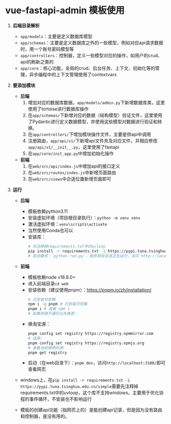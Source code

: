 # vue-fastapi-admin 模板使用

1. **后端目录解析**
   - `app/models`：主要是定义数据库模型
   - `app/schemas`：主要是定义数据库之外的一些模型，例如对应api请求数据时，用一个账号密码模型等
   - `app/controllers`：控制器，定义一些模型对应的操作，如用户的crud、api的刷新之类的
   - `app/core`：核心功能，全局的crud、后台任务、上下文、初始化等的管理，异步编程中的上下文管理使用了contextvars


2. **要添加模块**
   - **后端**
     1. 增加对应的数据库数据，`app/models/admin.py`下新增数据库类，这里使用了tortoise进行数据库操作
     2. 在`app/schemas/`下新增对应的数据（结构模型）验证文件，这里使用了Pydantic进行定义数据模型，并使用这些模型对数据进行验证和转换。
     3. 在`app/controllers/`下增加模块操作文件，主要是供api中调用
     4. 注册路由，`app/api/v1/`下新增api文件夹及对应文件，并相应修改`app/api/v1/__init__.py`，这里使用了fastapi
     5. 在`app/core/init_app.py`中增加初始化操作
   - **前端**
     1. 在`web/src/api/index.js`中增加api的接口定义
     2. 在`web/src/routes/index.js`中新增页面路由
     3. 在`web/src/views`中合适位置新增页面即可




3. **运行**
   - **后端**
     - 模板依赖python3.11
     - 安装虚拟环境（项目根目录执行）：`python -m venv venv`
     - 激活虚拟环境：`venv\scripts\activate`
     - 当然使用Conda也可以
     - 安装库：
       ```bash
       # 先注释掉requirements.txt中的uvloop
       pip install -r requirements.txt -i https://pypi.tuna.tsinghua.edu.cn/simple
       # 启动服务：`python run.py`，服务现在应该正在运行，访问`http://localhost:9999/docs`查看API文档
       ```
   - **前端**
     - 模板依赖node v18.8.0+
     - 进入前端目录`cd web`
     - 安装依赖（建议使用pnpm）：https://pnpm.io/zh/installation/
       ```bash
       # 已安装可忽略
       npm i -g pnpm # 已安装可忽略
       pnpm i # 或者 npm i
       # 如果网络不通可以先换源：
       ```
     - 换淘宝源：
       ```bash
       pnpm config set registry https://registry.npmmirror.com
       # 还原:
       pnpm config set registry https://registry.npmjs.org
       # 查看当前使用的源:
       pnpm get registry
       ```
     - 启动（在web目录下）：`pnpm dev`，访问`http://localhost:3100/`即可查看网页


   - windows上，在`pip install -r requirements.txt -i https://pypi.tuna.tsinghua.edu.cn/simple`需要先注释掉requirements.txt中的uvloop，这个库不支持windows，主要用于优化协程的事件循环，不安装也不影响运行
   - 模板的创建api功能（指网页上的）是能创建api记录，但是因为没有路由和控制器，是没有用的。